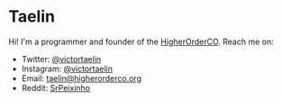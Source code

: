 # Taelin

Hi! I'm a programmer and founder of the [HigherOrderCO](http://github.com/HigherOrderCO). Reach me on:
- Twitter: [@victortaelin](https://twitter.com/victortaelin)
- Instagram: [@victortaelin](https://instagram.com/victortaelin)
- Email: [taelin@higherorderco.org](mailto:taelin@kindelia.org)
- Reddit: [SrPeixinho](https://www.reddit.com/user/SrPeixinho/)
